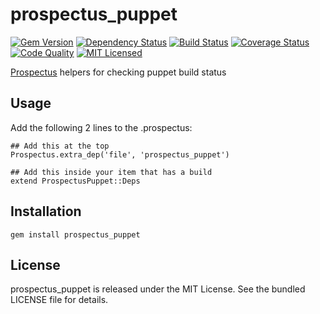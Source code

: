 prospectus_puppet
=========

[![Gem Version](https://img.shields.io/gem/v/prospectus_puppet.svg)](https://rubygems.org/gems/prospectus_puppet)
[![Dependency Status](https://img.shields.io/gemnasium/akerl/prospectus_puppet.svg)](https://gemnasium.com/akerl/prospectus_puppet)
[![Build Status](https://img.shields.io/circleci/project/akerl/prospectus_puppet.svg)](https://circleci.com/gh/akerl/prospectus_puppet)
[![Coverage Status](https://img.shields.io/codecov/c/github/akerl/prospectus_puppet.svg)](https://codecov.io/github/akerl/prospectus_puppet)
[![Code Quality](https://img.shields.io/codacy/c5623564a4034ece993510d28edb19de.svg)](https://www.codacy.com/app/akerl/prospectus_puppet)
[![MIT Licensed](https://img.shields.io/badge/license-MIT-green.svg)](https://tldrlegal.com/license/mit-license)

[Prospectus](https://github.com/akerl/prospectus) helpers for checking puppet build status

## Usage

Add the following 2 lines to the .prospectus:

```
## Add this at the top
Prospectus.extra_dep('file', 'prospectus_puppet')

## Add this inside your item that has a build
extend ProspectusPuppet::Deps
```

## Installation

    gem install prospectus_puppet

## License

prospectus_puppet is released under the MIT License. See the bundled LICENSE file for details.

